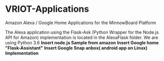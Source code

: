 # VRIOT-Applications
Amazon Alexa / Google Home Applications for the MinnowBoard Platform

The Alexa application using the Flask-Ask (Python Wrapper for the Node.js API for Amazon) implementation is located in
the AlexaFlask folder.
    We are using Python 3.6
**Insert node.js Sample from amazon**
**Insert Google home "Flask-Assistant"**
**Insert Google Snap anbox( android app on Linux) Implementation**